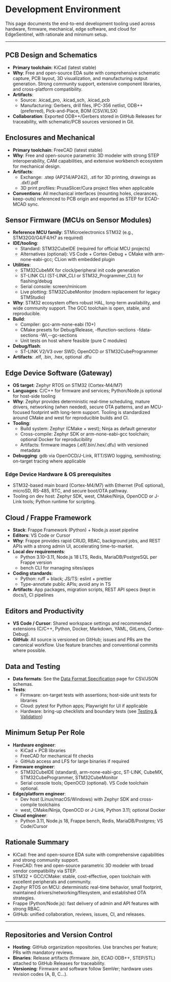 # Development Environment

This page documents the end-to-end development tooling used across hardware, firmware, mechanical, edge software, and cloud for EdgeSentinel, with rationale and minimum setup.

---

## PCB Design and Schematics

- **Primary toolchain**: KiCad (latest stable)
- **Why**: Free and open-source EDA suite with comprehensive schematic capture, PCB layout, 3D visualization, and manufacturing output generation. Strong community support, extensive component libraries, and cross-platform compatibility.
- **Artifacts**:
  - Source: .kicad_pro, .kicad_sch, .kicad_pcb
  - Manufacturing: Gerbers, drill files, IPC-356 netlist, ODB++ (preferred), Pick-and-Place, BOM (CSV/XLSX)
- **Collaboration**: Exported ODB++/Gerbers stored in GitHub Releases for traceability, with schematic/PCB sources versioned in Git.

## Enclosures and Mechanical

- **Primary toolchain**: FreeCAD (latest stable)
- **Why**: Free and open-source parametric 3D modeler with strong STEP interoperability, CAM capabilities, and extensive workbench ecosystem for mechanical design.
- **Artifacts**:
  - Exchange: .step (AP214/AP242), .stl for 3D printing, drawings as .dxf/.pdf
  - 3D print profiles: PrusaSlicer/Cura project files when applicable
- **Conventions**: All mechanical interfaces (mounting holes, clearances, keep-outs) referenced to PCB origin and exported as STEP for ECAD-MCAD sync.

## Sensor Firmware (MCUs on Sensor Modules)

- **Reference MCU family**: STMicroelectronics STM32 (e.g., STM32G0/G4/F4/H7 as required)
- **IDE/tooling**:
  - Standard: STM32CubeIDE (required for official MCU projects)
  - Alternatives (optional): VS Code + Cortex-Debug + CMake with arm-none-eabi-gcc; CLion with embedded plugin
- **Utilities**:
  - STM32CubeMX for clock/peripheral init code generation
  - ST-LINK CLI (ST-LINK_CLI or STM32_Programmer_CLI) for flashing/debug
  - Serial console: screen/minicom
  - Live plotting: STM32CubeMonitor (modern replacement for legacy STMStudio)
- **Why**: STM32 ecosystem offers robust HAL, long-term availability, and wide community support. The GCC toolchain is open, stable, and reproducible.
- **Build**:
  - Compiler: gcc-arm-none-eabi (10+)
  - CMake presets for Debug/Release, -ffunction-sections -fdata-sections -Wl,--gc-sections
  - Unit tests on host where feasible (pure C modules)
- **Debug/flash**:
  - ST-LINK V2/V3 over SWD; OpenOCD or STM32CubeProgrammer
- **Artifacts**: .elf, .bin, .hex, optional .dfu

## Edge Device Software (Gateway)

- **OS target**: Zephyr RTOS on STM32 (Cortex-M4/M7)
- **Languages**: C/C++ for firmware and services; Python/Node.js optional for host-side tooling
- **Why**: Zephyr provides deterministic real-time scheduling, mature drivers, networking (when needed), secure OTA patterns, and an MCU-focused footprint with long-term support. Tooling is standardized around CMake and west for reproducible builds and CI.
- **Tooling**:
  - Build system: Zephyr (CMake + west); Ninja as default generator
  - Cross-compile: Zephyr SDK or arm-none-eabi-gcc toolchain; optional Docker for reproducibility
  - Artifacts: firmware images (.elf/.bin/.hex/.dfu) with versioned metadata
- **Debugging**: gdb via OpenOCD/J-Link, RTT/SWO logging, semihosting; on-target tracing where applicable

### Edge Device Hardware & OS prerequisites

- STM32-based main board (Cortex-M4/M7) with Ethernet (PoE optional), microSD, RS-485, RTC, and secure boot/OTA pathway.
- Tooling on dev host: Zephyr SDK, west, CMake/Ninja, OpenOCD or J-Link tools; Python runtime for scripting.

## Cloud / Frappe Framework

- **Stack**: Frappe Framework (Python) + Node.js asset pipeline
- **Editors**: VS Code or Cursor
- **Why**: Frappe provides rapid CRUD, RBAC, background jobs, and REST APIs with a strong admin UI, accelerating time-to-market.
- **Local dev requirements**:
  - Python 3.10–3.11, Node.js 18 LTS, Redis, MariaDB/PostgreSQL per Frappe version
  - bench CLI for managing sites/apps
- **Coding standards**:
  - Python: ruff + black; JS/TS: eslint + prettier
  - Type-annotate public APIs; avoid any in TS
- **Artifacts**: App packages, migration scripts, REST API specs (kept in docs/), CI pipelines

## Editors and Productivity

- **VS Code / Cursor**: Shared workspace settings and recommended extensions (C/C++, Python, Docker, Markdown, YAML, GitLens, Cortex-Debug).
- **GitHub**: All source is versioned on GitHub; issues and PRs are the canonical workflow. Use feature branches and conventional commits where possible.

## Data and Testing

- **Data formats**: See the [Data Format Specification](data-format-specification.md) page for CSV/JSON schemas.
- **Tests**:
  - Firmware: on-target tests with assertions; host-side unit tests for libraries
  - Cloud: pytest for Python apps; Playwright for UI if applicable
  - Hardware: bring-up checklists and boundary tests (see [Testing & Validation](testing-procedures.md))

## Minimum Setup Per Role

- **Hardware engineer**:
  - KiCad + PCB libraries
  - FreeCAD for mechanical fit checks
  - GitHub access and LFS for large binaries if required
- **Firmware engineer**:
  - STM32CubeIDE (standard), arm-none-eabi-gcc, ST-LINK, CubeMX, STM32CubeProgrammer, STM32CubeMonitor
  - Serial console tools; OpenOCD (optional). VS Code toolchain optional.
- **Edge/platform engineer**:
  - Dev host (Linux/macOS/Windows) with Zephyr SDK and cross-compile toolchains
  - west, CMake/Ninja, OpenOCD or J-Link, Python 3.11; optional Docker
- **Cloud engineer**:
  - Python 3.11, Node.js 18, Frappe bench, Redis, MariaDB/Postgres; VS Code/Cursor

## Rationale Summary

- KiCad: free and open-source EDA suite with comprehensive capabilities and strong community support.
- FreeCAD: free and open-source parametric 3D modeler with broad vendor compatibility via STEP.
- STM32 + GCC/CMake: stable, cost-effective, open toolchain with excellent peripherals and community.
- Zephyr RTOS on MCU: deterministic real-time behavior, small footprint, maintained drivers/networking/filesystem, and established OTA strategies.
- Frappe (Python/Node.js): fast delivery of admin and API features with strong RBAC.
- GitHub: unified collaboration, reviews, issues, CI, and releases.

---

## Repositories and Version Control

- **Hosting**: GitHub organization repositories. Use branches per feature; PRs with mandatory reviews.
- **Binaries**: Release artifacts (firmware .bin, ECAD ODB++, STEP/STL) attached to GitHub Releases for traceability.
- **Versioning**: Firmware and software follow SemVer; hardware uses revision codes (A, B, C...).
